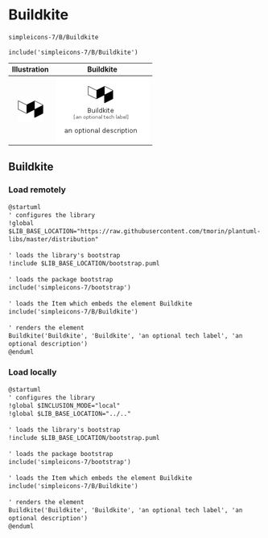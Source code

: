 # Buildkite


```text
simpleicons-7/B/Buildkite
```

```text
include('simpleicons-7/B/Buildkite')
```



| Illustration | Buildkite |
| :---: | :---: |
| ![illustration for Illustration](../../simpleicons-7/B/Buildkite.png) | ![illustration for Buildkite](../../simpleicons-7/B/Buildkite.Local.png) |




## Buildkite

### Load remotely
```plantuml
@startuml
' configures the library
!global $LIB_BASE_LOCATION="https://raw.githubusercontent.com/tmorin/plantuml-libs/master/distribution"

' loads the library's bootstrap
!include $LIB_BASE_LOCATION/bootstrap.puml

' loads the package bootstrap
include('simpleicons-7/bootstrap')

' loads the Item which embeds the element Buildkite
include('simpleicons-7/B/Buildkite')

' renders the element
Buildkite('Buildkite', 'Buildkite', 'an optional tech label', 'an optional description')
@enduml
```

### Load locally
```plantuml
@startuml
' configures the library
!global $INCLUSION_MODE="local"
!global $LIB_BASE_LOCATION="../.."

' loads the library's bootstrap
!include $LIB_BASE_LOCATION/bootstrap.puml

' loads the package bootstrap
include('simpleicons-7/bootstrap')

' loads the Item which embeds the element Buildkite
include('simpleicons-7/B/Buildkite')

' renders the element
Buildkite('Buildkite', 'Buildkite', 'an optional tech label', 'an optional description')
@enduml
```

